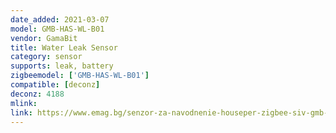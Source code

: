 ```yaml
---
date_added: 2021-03-07
model: GMB-HAS-WL-B01
vendor: GamaBit
title: Water Leak Sensor
category: sensor
supports: leak, battery
zigbeemodel: ['GMB-HAS-WL-B01']
compatible: [deconz]
deconz: 4188
mlink: 
link: https://www.emag.bg/senzor-za-navodnenie-houseper-zigbee-siv-gmb-has-wl-b01-grey/pd/DMMY4DMBM/
---
```

